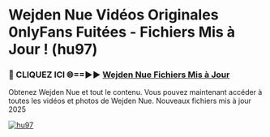# Wejden Nue Vidéos Originales 0nlyFans Fuitées - Fichiers Mis à Jour ! (hu97)

<h3>🔴 CLIQUEZ ICI 🌐==►► <a href="https://tinyurl.com/2pmr4ezf" rel="nofollow">Wejden Nue Fichiers Mis à Jour</a></h3>

Obtenez Wejden Nue et tout le contenu. Vous pouvez maintenant accéder à toutes les vidéos et photos de Wejden Nue. Nouveaux fichiers mis à jour 2025

[![hu97](https://i.imgur.com/6SNvagu.gif)](https://tinyurl.com/2pmr4ezf)
